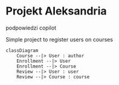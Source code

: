Projekt Aleksandria
===================
podpowiedzi copilot

Simple project to register users on courses

```mermaid
classDiagram
    Course --|> User : author
    Enrollment --|> User
    Enrollment --|> Course
    Review --|> User : user
    Review --|> Course : course
```